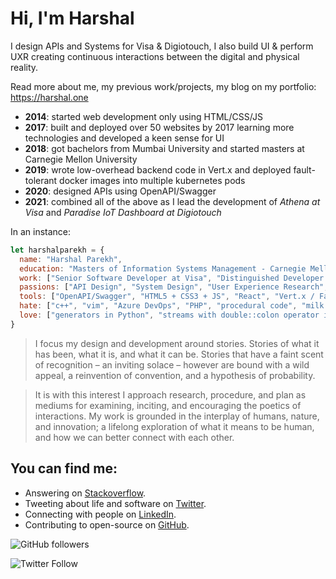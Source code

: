 # Hi, I'm Harshal 

I design APIs and Systems for Visa & Digiotouch, I also build UI & perform UXR creating continuous interactions between the digital and physical reality. 

Read more about me, my previous work/projects, my blog on my portfolio: https://harshal.one

- **2014**: started web development only using HTML/CSS/JS 
- **2017**: built and deployed over 50 websites by 2017 learning more technologies and developed a keen sense for UI
- **2018**: got bachelors from Mumbai University and started masters at Carnegie Mellon University
- **2019**: wrote low-overhead backend code in Vert.x and deployed fault-tolerant docker images into multiple kubernetes pods
- **2020**: designed APIs using OpenAPI/Swagger
- **2021**: combined all of the above as I lead the development of *Athena at Visa* and *Paradise IoT Dashboard at Digiotouch*

In an instance:

```javascript
let harshalparekh = {
  name: "Harshal Parekh",
  education: "Masters of Information Systems Management - Carnegie Mellon University",
  work: ["Senior Software Developer at Visa", "Distinguished Developer at Digiotouch"],
  passions: ["API Design", "System Design", "User Experience Research", "Backend Engineering", "Catching Pokemon"],
  tools: ["OpenAPI/Swagger", "HTML5 + CSS3 + JS", "React", "Vert.x / FastAPI / Express", "AWS/GCP/Azure", "Docker + Kubernetes"],
  hate: ["c++", "vim", "Azure DevOps", "PHP", "procedural code", "milk in coffee"],
  love: ["generators in Python", "streams with double::colon operator in Java", "answering on stackoverflow", "coffee"]
}
```

> I focus my design and development around stories. Stories of what it has been, what it is, and what it can be. Stories that have a faint scent of recognition – an inviting solace – however are bound with a wild appeal, a reinvention of convention, and a hypothesis of probability.

> It is with this interest I approach research, procedure, and plan as mediums for examining, inciting, and encouraging the poetics of interactions. My work is grounded in the interplay of humans, nature, and innovation; a lifelong exploration of what it means to be human, and how we can better connect with each other.

## You can find me:

- Answering on [Stackoverflow](https://stackoverflow.com/users/8430155/harshal-parekh).
- Tweeting about life and software on [Twitter](https://twitter.com/harshalparekhh).
- Connecting with people on [LinkedIn](https://www.linkedin.com/in/harshalparekh/).
- Contributing to open-source on [GitHub](https://github.com/harshal96).

![GitHub followers](https://img.shields.io/github/followers/harshal96?style=social)

![Twitter Follow](https://img.shields.io/twitter/follow/harshalparekhh?style=social)
